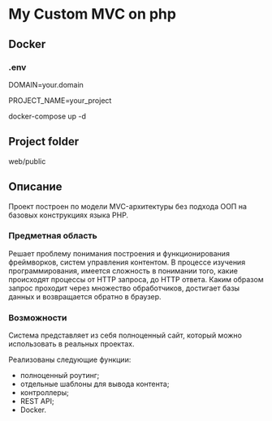 # My Custom MVC on php 
## Docker
### .env

DOMAIN=your.domain

PROJECT_NAME=your_project

docker-compose up -d 

## Project folder

web/public

## Описание

Проект построен по модели MVC-архитектуры без подхода ООП на базовых конструкциях языка PHP.

### Предметная область

Решает проблему понимания построения и функционирования фреймворков, систем управления контентом. В процессе изучения программирования, имеется сложность в понимании того, какие происходят процессы от HTTP запроса, до HTTP ответа. Каким образом запрос проходит через множество обработчиков, достигает базы данных и возвращается обратно в браузер.

### Возможности

Система представляет из себя полноценный сайт, который можно использовать в реальных проектах.

Реализованы следующие функции:

* полноценный роутинг;
* отдельные шаблоны для вывода контента;
* контроллеры;
* REST API;
* Docker.